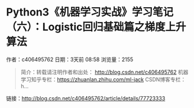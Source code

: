 # Python3《机器学习实战》学习笔记（六）：Logistic回归基础篇之梯度上升算法
作者：c406495762
日期：3天前 08:58
浏览量：2155
> 简介：转载请注明作者和出处： http://blog.csdn.net/c406495762 
机器学习知乎专栏：https://zhuanlan.zhihu.com/ml-jack 
CSDN博客专栏：h...

 链接：http://blog.csdn.net/c406495762/article/details/77723333
